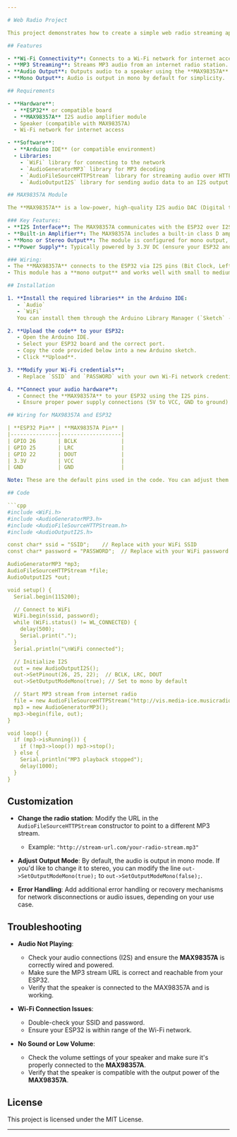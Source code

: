 ```yaml
---

# Web Radio Project

This project demonstrates how to create a simple web radio streaming application using an **ESP32** that connects to a Wi-Fi network and plays MP3 audio streams. It uses the **MAX98357A** I2S audio amplifier module to output audio. 

## Features

- **Wi-Fi Connectivity**: Connects to a Wi-Fi network for internet access.
- **MP3 Streaming**: Streams MP3 audio from an internet radio station.
- **Audio Output**: Outputs audio to a speaker using the **MAX98357A** I2S audio amplifier module.
- **Mono Output**: Audio is output in mono by default for simplicity.

## Requirements

- **Hardware**:  
  - **ESP32** or compatible board
  - **MAX98357A** I2S audio amplifier module
  - Speaker (compatible with MAX98357A)
  - Wi-Fi network for internet access

- **Software**:  
  - **Arduino IDE** (or compatible environment)
  - Libraries:
    - `WiFi` library for connecting to the network
    - `AudioGeneratorMP3` library for MP3 decoding
    - `AudioFileSourceHTTPStream` library for streaming audio over HTTP
    - `AudioOutputI2S` library for sending audio data to an I2S output device

## MAX98357A Module

The **MAX98357A** is a low-power, high-quality I2S audio DAC (Digital to Analog Converter) with integrated amplification, which makes it perfect for driving speakers directly from your ESP32.

### Key Features:
- **I2S Interface**: The MAX98357A communicates with the ESP32 over I2S, which is an industry-standard audio protocol.
- **Built-in Amplifier**: The MAX98357A includes a built-in class D amplifier, so you can drive speakers directly without needing an external amplifier.
- **Mono or Stereo Output**: The module is configured for mono output, but you can modify it for stereo output if needed.
- **Power Supply**: Typically powered by 3.3V DC (ensure your ESP32 and the MAX98357A module are powered properly).

### Wiring:
- The **MAX98357A** connects to the ESP32 via I2S pins (Bit Clock, Left-Right Clock, and Data Out), along with a 5V power supply.
- This module has a **mono output** and works well with small to medium speakers.

## Installation

1. **Install the required libraries** in the Arduino IDE:
   - `Audio`
   - `WiFi`
   You can install them through the Arduino Library Manager (`Sketch` -> `Include Library` -> `Manage Libraries`).

2. **Upload the code** to your ESP32:
   - Open the Arduino IDE.
   - Select your ESP32 board and the correct port.
   - Copy the code provided below into a new Arduino sketch.
   - Click **Upload**.

3. **Modify your Wi-Fi credentials**:
   - Replace `SSID` and `PASSWORD` with your own Wi-Fi network credentials in the code.

4. **Connect your audio hardware**:
   - Connect the **MAX98357A** to your ESP32 using the I2S pins.
   - Ensure proper power supply connections (5V to VCC, GND to ground).

## Wiring for MAX98357A and ESP32

| **ESP32 Pin** | **MAX98357A Pin** |
|---------------|-------------------|
| GPIO 26       | BCLK              |
| GPIO 25       | LRC               |
| GPIO 22       | DOUT              |
| 3.3V          | VCC               |
| GND           | GND               |

Note: These are the default pins used in the code. You can adjust them if your setup requires different pins.

## Code

```cpp
#include <WiFi.h>
#include <AudioGeneratorMP3.h>
#include <AudioFileSourceHTTPStream.h>
#include <AudioOutputI2S.h>

const char* ssid = "SSID";    // Replace with your WiFi SSID
const char* password = "PASSWORD";  // Replace with your WiFi password

AudioGeneratorMP3 *mp3;
AudioFileSourceHTTPStream *file;
AudioOutputI2S *out;

void setup() {
  Serial.begin(115200);

  // Connect to WiFi
  WiFi.begin(ssid, password);
  while (WiFi.status() != WL_CONNECTED) {
    delay(500);
    Serial.print(".");
  }
  Serial.println("\nWiFi connected");

  // Initialize I2S
  out = new AudioOutputI2S();
  out->SetPinout(26, 25, 22);  // BCLK, LRC, DOUT
  out->SetOutputModeMono(true); // Set to mono by default

  // Start MP3 stream from internet radio
  file = new AudioFileSourceHTTPStream("http://vis.media-ice.musicradio.com/CapitalMP3");
  mp3 = new AudioGeneratorMP3();
  mp3->begin(file, out);
}

void loop() {
  if (mp3->isRunning()) {
    if (!mp3->loop()) mp3->stop();
  } else {
    Serial.println("MP3 playback stopped");
    delay(1000);
  }
}
```
## Customization

- **Change the radio station**: Modify the URL in the `AudioFileSourceHTTPStream` constructor to point to a different MP3 stream.
  - Example: `"http://stream-url.com/your-radio-stream.mp3"`

- **Adjust Output Mode**: By default, the audio is output in mono mode. If you'd like to change it to stereo, you can modify the line `out->SetOutputModeMono(true);` to `out->SetOutputModeMono(false);`.

- **Error Handling**: Add additional error handling or recovery mechanisms for network disconnections or audio issues, depending on your use case.

## Troubleshooting

- **Audio Not Playing**:  
  - Check your audio connections (I2S) and ensure the **MAX98357A** is correctly wired and powered.
  - Make sure the MP3 stream URL is correct and reachable from your ESP32.
  - Verify that the speaker is connected to the MAX98357A and is working.

- **Wi-Fi Connection Issues**:  
  - Double-check your SSID and password.
  - Ensure your ESP32 is within range of the Wi-Fi network.

- **No Sound or Low Volume**:  
  - Check the volume settings of your speaker and make sure it's properly connected to the **MAX98357A**.
  - Verify that the speaker is compatible with the output power of the **MAX98357A**.

## License

This project is licensed under the MIT License.

---
```

